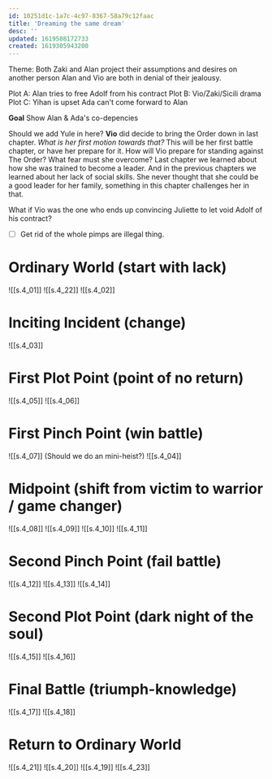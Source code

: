 ```yaml
---
id: 10251d1c-1a7c-4c97-8367-58a79c12faac
title: 'Dreaming the same dream'
desc: ''
updated: 1619508172733
created: 1619305943200
---
```


Theme: Both Zaki and Alan project their assumptions and desires on another person
Alan and Vio are both in denial of their jealousy.

Plot A: Alan tries to free Adolf from his contract
Plot B: Vio/Zaki/Sicili drama
Plot C: Yihan is upset Ada can't come forward to Alan

**Goal** Show Alan & Ada's co-depencies

Should we add Yule in here? **Vio** did decide to bring the Order down in last chapter. 
*What is her first motion towards that?*
This will be her first battle chapter, or have her prepare for it.
How will Vio prepare for standing against The Order? What fear must she overcome?
Last chapter we learned about how she was trained to become a leader. And in the previous chapters we learned about her lack of social skills. She never thought that she could be a good leader for her family, something in this chapter challenges her in that.

What if Vio was the one who ends up convincing Juliette to let void Adolf of his contract?

- [ ] Get rid of the whole pimps are illegal thing.

# Ordinary World (start with lack)

![[s.4_01]]
![[s.4_22]]
![[s.4_02]]
 
# Inciting Incident (change)
![[s.4_03]]

# First Plot Point (point of no return) 
![[s.4_05]]
![[s.4_06]]
 
# First Pinch Point (win battle)
![[s.4_07]]
(Should we do an mini-heist?)
![[s.4_04]]

# Midpoint (shift from victim to warrior / game changer)

![[s.4_08]]
![[s.4_09]]
![[s.4_10]]
![[s.4_11]]

# Second Pinch Point (fail battle)

![[s.4_12]]
![[s.4_13]]
![[s.4_14]]

# Second Plot Point (dark night of the soul)
![[s.4_15]]
![[s.4_16]]

# Final Battle (triumph-knowledge)

![[s.4_17]]
![[s.4_18]]

# Return to Ordinary World

![[s.4_21]]
![[s.4_20]]
![[s.4_19]]
![[s.4_23]]
